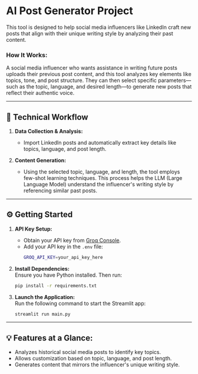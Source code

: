# **AI Post Generator Project**

This tool is designed to help social media influencers like LinkedIn craft new posts that align with their unique writing style by analyzing their past content.

### **How It Works:**
A social media influencer who wants assistance in writing future posts uploads their previous post content, and this tool analyzes key elements like topics, tone, and post structure. They can then select specific parameters—such as the topic, language, and desired length—to generate new posts that reflect their authentic voice.

---

## 🚀 **Technical Workflow**

1. **Data Collection & Analysis:**
   - Import LinkedIn posts and automatically extract key details like topics, language, and post length.

2. **Content Generation:**
   - Using the selected topic, language, and length, the tool employs few-shot learning techniques. This process helps the LLM (Large Language Model) understand the influencer's writing style by referencing similar past posts.

---

## ⚙️ **Getting Started**

1. **API Key Setup:**  
   - Obtain your API key from [Groq Console](https://console.groq.com/keys).  
   - Add your API key in the `.env` file: 
     ```bash
     GROQ_API_KEY=your_api_key_here
     ```

2. **Install Dependencies:**  
   Ensure you have Python installed. Then run:
   ```bash
   pip install -r requirements.txt
   ```

3. **Launch the Application:**  
   Run the following command to start the Streamlit app:
   ```bash
   streamlit run main.py
   ```

---

## 💡 **Features at a Glance:**
- Analyzes historical social media posts to identify key topics.
- Allows customization based on topic, language, and post length.
- Generates content that mirrors the influencer's unique writing style.


